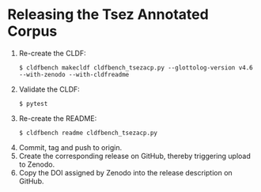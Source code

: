# Releasing the Tsez Annotated Corpus

1. Re-create the CLDF:
   ```shell
   $ cldfbench makecldf cldfbench_tsezacp.py --glottolog-version v4.6 --with-zenodo --with-cldfreadme
   ```
2. Validate the CLDF:
   ```shell
   $ pytest
   ```
3. Re-create the README:
   ```shell
   $ cldfbench readme cldfbench_tsezacp.py
   ```
4. Commit, tag and push to origin.
5. Create the corresponding release on GitHub, thereby triggering upload to Zenodo.
6. Copy the DOI assigned by Zenodo into the release description on GitHub.
